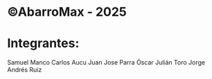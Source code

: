 # ©AbarroMax - 2025

# Integrantes:
Samuel Manco
Carlos Aucu
Juan Jose Parra
Óscar Julián Toro
Jorge Andrés Ruiz
